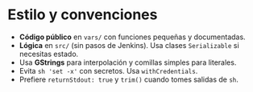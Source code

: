 
# Estilo y convenciones

- **Código público** en `vars/` con funciones pequeñas y documentadas.
- **Lógica** en `src/` (sin pasos de Jenkins). Usa clases `Serializable` si necesitas estado.
- Usa **GStrings** para interpolación y comillas simples para literales.
- Evita `sh 'set -x'` con secretos. Usa `withCredentials`.
- Prefiere `returnStdout: true` y `trim()` cuando tomes salidas de `sh`.
